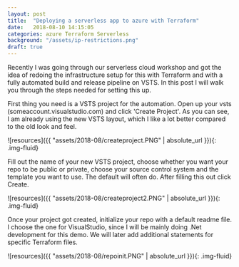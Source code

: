 ```yaml
---
layout: post
title:  "Deploying a serverless app to azure with Terraform"
date:   2018-08-10 14:15:05
categories: azure Terraform Serverless
background: "/assets/ip-restrictions.png"
draft: true
---
```

Recently I was going through our serverless cloud workshop and got the idea of redoing the infrastructure setup for this with Terraform and with a fully automated build and release pipeline on VSTS. In this post I will walk you through the steps needed for setting this up. 

First thing you need is a VSTS project for the automation. Open up your vsts (someaccount.visualstudio.com) and click 'Create Project'. As you can see, I am already using the new VSTS layout, which I like a lot better compared to the old look and feel.

![resources]({{ "assets/2018-08/createproject.PNG" | absolute_url }}){: .img-fluid}

Fill out the name of your new VSTS project, choose whether you want your repo to be public or private, choose your source control system and the template you want to use. The default will often do. After filling this out click Create.

![resources]({{ "assets/2018-08/createproject2.PNG" | absolute_url }}){: .img-fluid}

Once your project got created, initialize your repo with a default readme file. I choose the one for VisualStudio, since I will be mainly doing .Net development for this demo. We will later add additional statements for specific Terraform files.

![resources]({{ "assets/2018-08/repoinit.PNG" | absolute_url }}){: .img-fluid}


